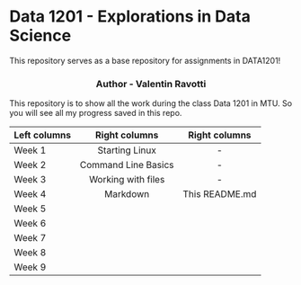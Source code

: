 # Data 1201 - Explorations in Data Science

This repository serves as a base repository for assignments in DATA1201!

<h3 align="center">Author - Valentin Ravotti</h3>

This repository is to show all the work during the class Data 1201 in MTU. So you will see all my progress saved in this repo.

| Left columns  | Right columns | Right columns |
| ------------- |:-------------:|:-------------:|
| Week 1  | Starting Linux | -     |
| Week 2  | Command Line Basics     | -     |
| Week 3  | Working with files     | -     |
| Week 4  | Markdown   | This README.md     | 
| Week 5  |    |      |  
| Week 6  |    |      |
| Week 7  |    |      |  
| Week 8  |    |      |
| Week 9  |    |      |  
